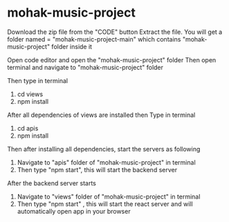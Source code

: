 # mohak-music-project
Download the zip file from the "CODE" button
Extract the file. You will get a folder named = "mohak-music-project-main" which contains "mohak-music-project" folder inside it

Open code editor and open the "mohak-music-project" folder
Then open terminal and navigate to "mohak-music-project" folder

Then type in terminal
 1) cd views
 2) npm install

 After all dependencies of views are installed then 
 Type in terminal 
 1) cd apis
 2) npm install

 Then after installing all dependencies, start the servers as following
  1) Navigate to "apis" folder of "mohak-music-project" in terminal
  2) Then type "npm start", this will start the backend server

 After the backend server starts 
 1) Navigate to "views" folder of "mohak-music-project" in terminal
 2) Then type "npm start" , this will start the react server and will automatically open app in your browser
